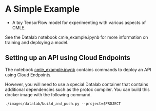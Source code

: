 # A Simple Example

* A toy TensorFlow model for experimenting with various aspects of CMLE.

See the Datalab notebook cmle_example.ipynb for more information on training
and deploying a model.


## Setting up an API using Cloud Endpoints

The notebook [cmle_example.ipynb](cmle_example.ipynb) contains commands
to deploy an API using Cloud Endpoints.

However, you will need to use a special Datalab container that contains
additional dependencies such as the protoc compiler. You can build
this docker image with the following command.

```
./images/datalab/build_and_push.py --project=$PROJECT
```
